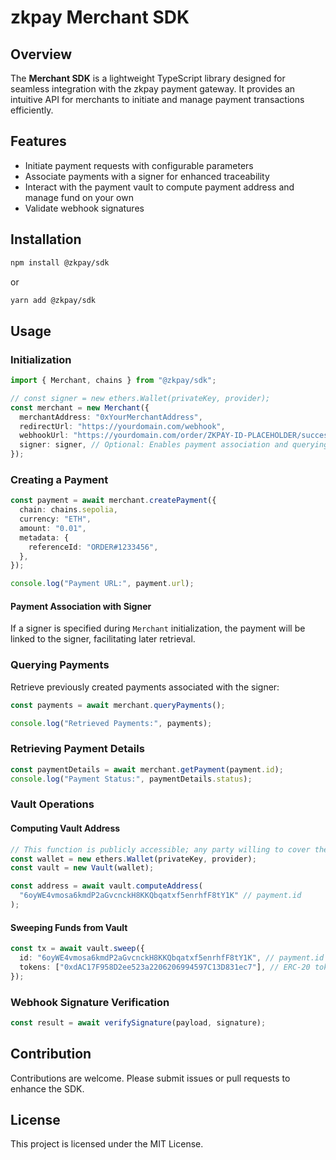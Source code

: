 # zkpay Merchant SDK

## Overview

The **Merchant SDK** is a lightweight TypeScript library designed for seamless integration with the zkpay payment gateway. It provides an intuitive API for merchants to initiate and manage payment transactions efficiently.

## Features

- Initiate payment requests with configurable parameters
- Associate payments with a signer for enhanced traceability
- Interact with the payment vault to compute payment address and manage fund on your own
- Validate webhook signatures

## Installation

```sh
npm install @zkpay/sdk
```

or

```sh
yarn add @zkpay/sdk
```

## Usage

### Initialization

```typescript
import { Merchant, chains } from "@zkpay/sdk";

// const signer = new ethers.Wallet(privateKey, provider);
const merchant = new Merchant({
  merchantAddress: "0xYourMerchantAddress",
  redirectUrl: "https://yourdomain.com/webhook",
  webhookUrl: "https://yourdomain.com/order/ZKPAY-ID-PLACEHOLDER/success",
  signer: signer, // Optional: Enables payment association and querying
});
```

### Creating a Payment

```typescript
const payment = await merchant.createPayment({
  chain: chains.sepolia,
  currency: "ETH",
  amount: "0.01",
  metadata: {
    referenceId: "ORDER#1233456",
  },
});

console.log("Payment URL:", payment.url);
```

#### Payment Association with Signer

If a signer is specified during `Merchant` initialization, the payment will be linked to the signer, facilitating later retrieval.

### Querying Payments

Retrieve previously created payments associated with the signer:

```typescript
const payments = await merchant.queryPayments();

console.log("Retrieved Payments:", payments);
```

### Retrieving Payment Details

```typescript
const paymentDetails = await merchant.getPayment(payment.id);
console.log("Payment Status:", paymentDetails.status);
```

### Vault Operations

#### Computing Vault Address

```typescript
// This function is publicly accessible; any party willing to cover the gas fees may invoke it.
const wallet = new ethers.Wallet(privateKey, provider);
const vault = new Vault(wallet);

const address = await vault.computeAddress(
  "6oyWE4vmosa6kmdP2aGvcnckH8KKQbqatxf5enrhfF8tY1K" // payment.id
);
```

#### Sweeping Funds from Vault

```typescript
const tx = await vault.sweep({
  id: "6oyWE4vmosa6kmdP2aGvcnckH8KKQbqatxf5enrhfF8tY1K", // payment.id
  tokens: ["0xdAC17F958D2ee523a2206206994597C13D831ec7"], // ERC-20 tokens to transfer; leave empty to process only the native token
});
```

### Webhook Signature Verification

```typescript
const result = await verifySignature(payload, signature);
```

## Contribution

Contributions are welcome. Please submit issues or pull requests to enhance the SDK.

## License

This project is licensed under the MIT License.
